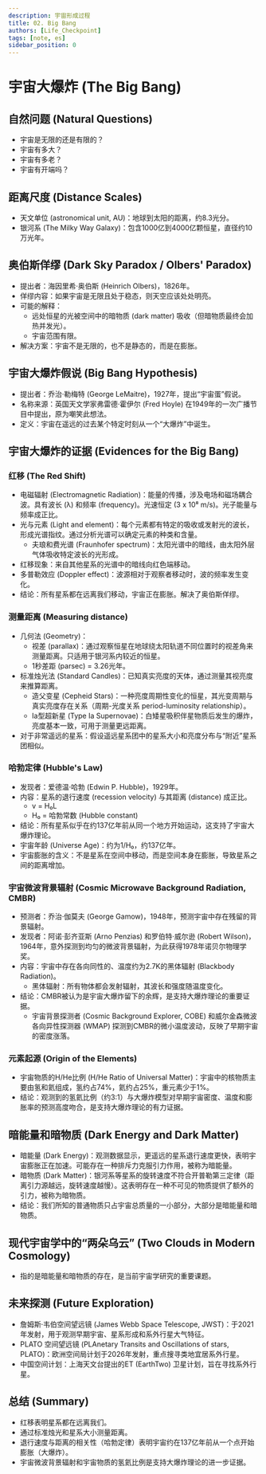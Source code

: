 ```yaml
---
description: 宇宙形成过程
title: 02. Big Bang
authors: [Life_Checkpoint]
tags: [note, es]
sidebar_position: 0
---
```

# 宇宙大爆炸 (The Big Bang)

## 自然问题 (Natural Questions)

* 宇宙是无限的还是有限的？
* 宇宙有多大？
* 宇宙有多老？
* 宇宙有开端吗？

## 距离尺度 (Distance Scales)

* 天文单位 (astronomical unit, AU)：地球到太阳的距离，约8.3光分。
* 银河系 (The Milky Way Galaxy)：包含1000亿到4000亿颗恒星，直径约10万光年。

## 奥伯斯佯缪 (Dark Sky Paradox / Olbers' Paradox)

* 提出者：海因里希·奥伯斯 (Heinrich Olbers)，1826年。
* 佯缪内容：如果宇宙是无限且处于稳态，则天空应该处处明亮。
* 可能的解释：
    * 远处恒星的光被空间中的暗物质 (dark matter) 吸收（但暗物质最终会加热并发光）。
    * 宇宙范围有限。
* 解决方案：宇宙不是无限的，也不是静态的，而是在膨胀。

## 宇宙大爆炸假说 (Big Bang Hypothesis)

* 提出者：乔治·勒梅特 (George LeMaitre)，1927年，提出“宇宙蛋”假说。
* 名称来源：英国天文学家弗雷德·霍伊尔 (Fred Hoyle) 在1949年的一次广播节目中提出，原为嘲笑此想法。
* 定义：宇宙在遥远的过去某个特定时刻从一个“大爆炸”中诞生。

## 宇宙大爆炸的证据 (Evidences for the Big Bang)

### 红移 (The Red Shift)

* 电磁辐射 (Electromagnetic Radiation)：能量的传播，涉及电场和磁场耦合波。具有波长 (λ) 和频率 (frequency)。光速恒定 (3 x 10⁸ m/s)。光子能量与频率成正比。
* 光与元素 (Light and element)：每个元素都有特定的吸收或发射光的波长，形成光谱指纹。通过分析光谱可以确定元素的种类和含量。
    * 夫琅和费光谱 (Fraunhofer spectrum)：太阳光谱中的暗线，由太阳外层气体吸收特定波长的光形成。
* 红移现象：来自其他星系的光谱中的暗线向红色端移动。
* 多普勒效应 (Doppler effect)：波源相对于观察者移动时，波的频率发生变化。
* 结论：所有星系都在远离我们移动，宇宙正在膨胀。解决了奥伯斯佯缪。

### 测量距离 (Measuring distance)

* 几何法 (Geometry)：
    * 视差 (parallax)：通过观察恒星在地球绕太阳轨道不同位置时的视差角来测量距离。只适用于银河系内较近的恒星。
    * 1秒差距 (parsec) = 3.26光年。
* 标准烛光法 (Standard Candles)：已知真实亮度的天体，通过测量其视亮度来推算距离。
    * 造父变星 (Cepheid Stars)：一种亮度周期性变化的恒星，其光变周期与真实亮度存在关系（周期-光度关系 period-luminosity relationship）。
    * Ia型超新星 (Type Ia Supernovae)：白矮星吸积伴星物质后发生的爆炸，亮度基本一致，可用于测量更远距离。
* 对于非常遥远的星系：假设遥远星系团中的星系大小和亮度分布与“附近”星系团相似。

### 哈勃定律 (Hubble's Law)

* 发现者：爱德温·哈勃 (Edwin P. Hubble)，1929年。
* 内容：星系的退行速度 (recession velocity) 与其距离 (distance) 成正比。
    * v = H₀L
    * H₀ = 哈勃常数 (Hubble constant)
* 结论：所有星系似乎在约137亿年前从同一个地方开始运动，这支持了宇宙大爆炸理论。
* 宇宙年龄 (Universe Age)：约为1/H₀，约137亿年。
* 宇宙膨胀的含义：不是星系在空间中移动，而是空间本身在膨胀，导致星系之间的距离增加。

### 宇宙微波背景辐射 (Cosmic Microwave Background Radiation, CMBR)

* 预测者：乔治·伽莫夫 (George Gamow)，1948年，预测宇宙中存在残留的背景辐射。
* 发现者：阿诺·彭齐亚斯 (Arno Penzias) 和罗伯特·威尔逊 (Robert Wilson)，1964年，意外探测到均匀的微波背景辐射，为此获得1978年诺贝尔物理学奖。
* 内容：宇宙中存在各向同性的、温度约为2.7K的黑体辐射 (Blackbody Radiation)。
    * 黑体辐射：所有物体都会发射辐射，其波长和强度随温度变化。
* 结论：CMBR被认为是宇宙大爆炸留下的余辉，是支持大爆炸理论的重要证据。
    * 宇宙背景探测者 (Cosmic Background Explorer, COBE) 和威尔金森微波各向异性探测器 (WMAP) 探测到CMBR的微小温度波动，反映了早期宇宙的密度涨落。

### 元素起源 (Origin of the Elements)

* 宇宙物质的H/He比例 (H/He Ratio of Universal Matter)：宇宙中的核物质主要由氢和氦组成，氢约占74%，氦约占25%，重元素少于1%。
* 结论：观测到的氢氦比例（约3:1）与大爆炸模型对早期宇宙密度、温度和膨胀率的预测高度吻合，是支持大爆炸理论的有力证据。

## 暗能量和暗物质 (Dark Energy and Dark Matter)

* 暗能量 (Dark Energy)：观测数据显示，更遥远的星系退行速度更快，表明宇宙膨胀正在加速。可能存在一种排斥力克服引力作用，被称为暗能量。
* 暗物质 (Dark Matter)：银河系等星系的旋转速度不符合开普勒第三定律（距离引力源越远，旋转速度越慢）。这表明存在一种不可见的物质提供了额外的引力，被称为暗物质。
* 结论：我们所知的普通物质只占宇宙总质量的一小部分，大部分是暗能量和暗物质。

## 现代宇宙学中的“两朵乌云” (Two Clouds in Modern Cosmology)

* 指的是暗能量和暗物质的存在，是当前宇宙学研究的重要课题。

## 未来探测 (Future Exploration)

* 詹姆斯·韦伯空间望远镜 (James Webb Space Telescope, JWST)：于2021年发射，用于观测早期宇宙、星系形成和系外行星大气特征。
* PLATO 空间望远镜 (PLAnetary Transits and Oscillations of stars, PLATO)：欧洲空间局计划于2026年发射，重点搜寻类地宜居系外行星。
* 中国空间计划：上海天文台提出的ET (EarthTwo) 卫星计划，旨在寻找系外行星。

## 总结 (Summary)

* 红移表明星系都在远离我们。
* 通过标准烛光和星系大小测量距离。
* 退行速度与距离的相关性（哈勃定律）表明宇宙约在137亿年前从一个点开始膨胀（大爆炸）。
* 宇宙微波背景辐射和宇宙物质的氢氦比例是支持大爆炸理论的进一步证据。